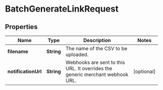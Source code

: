

# BatchGenerateLinkRequest


## Properties

| Name | Type | Description | Notes |
|------------ | ------------- | ------------- | -------------|
|**filename** | **String** | The name of the CSV to be uploaded. |  |
|**notificationUrl** | **String** | Webhooks are sent to this URL. It overrides the generic merchant webhook URL. |  [optional] |



